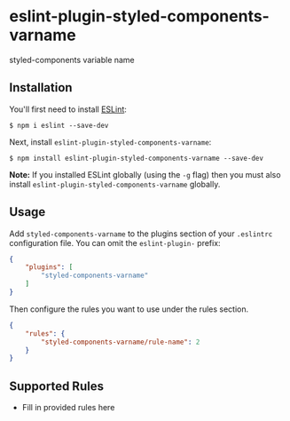# eslint-plugin-styled-components-varname

styled-components variable name

## Installation

You'll first need to install [ESLint](http://eslint.org):

```
$ npm i eslint --save-dev
```

Next, install `eslint-plugin-styled-components-varname`:

```
$ npm install eslint-plugin-styled-components-varname --save-dev
```

**Note:** If you installed ESLint globally (using the `-g` flag) then you must also install `eslint-plugin-styled-components-varname` globally.

## Usage

Add `styled-components-varname` to the plugins section of your `.eslintrc` configuration file. You can omit the `eslint-plugin-` prefix:

```json
{
    "plugins": [
        "styled-components-varname"
    ]
}
```


Then configure the rules you want to use under the rules section.

```json
{
    "rules": {
        "styled-components-varname/rule-name": 2
    }
}
```

## Supported Rules

* Fill in provided rules here





